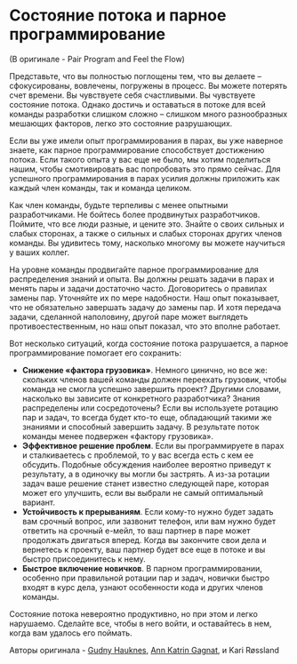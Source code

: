 # Состояние потока и парное программирование
(В оригинале - Pair Program and Feel the Flow)

Представьте, что вы полностью поглощены тем, что вы делаете – сфокусированы, вовлечены, погружены в процесс. Вы можете потерять счет времени. Вы чувствуете себя счастливыми. Вы чувствуете состояние потока. Однако достичь и оставаться в потоке для всей команды разработки слишком сложно – слишком много разнообразных мешающих факторов, легко это состояние разрушающих.

Если вы уже имели опыт программирования в парах, вы уже наверное знаете, как парное программирование способствует достижению потока. Если такого опыта у вас еще не было, мы хотим поделиться нашим, чтобы смотивировать вас попробовать это прямо сейчас. Для успешного программирования в парах усилия должны приложить как каждый член команды, так и команда целиком.

Как член команды, будьте терпеливы с менее опытными разработчиками. Не бойтесь более продвинутых разработчиков. Поймите, что все люди разные, и цените это. Знайте о своих сильных и слабых сторонах, а также о сильных и слабых сторонах других членов команды. Вы удивитесь тому, насколько многому вы можете научиться у ваших коллег.

На уровне команды продвигайте парное программирование для распределения знаний и опыта. Вы должны решать задачи в парах и менять пары и задачи достаточно часто. Договоритесь о правилах замены пар. Уточняйте их по мере надобности. Наш опыт показывает, что не обязательно завершать задачу до замены пар. И хотя передача задачи, сделанной наполовину, другой паре может выглядеть противоестественным, но наш опыт показал, что это вполне работает.

Вот несколько ситуаций, когда состояние потока разрушается, а парное программирование помогает его сохранить:

- **Снижение «фактора грузовика»**. Немного цинично, но все же: скольких членов вашей команды должен переехать грузовик, чтобы команда не смогла успешно завершить проект? Другими словами, насколько вы зависите от конкретного разработчика? Знания распределены или сосредоточены? Если вы используете ротацию пар и задач, то всегда будет кто-то еще, обладающий такими же знаниями и способный завершить задачу. В результате поток команды менее подвержен «фактору грузовика».
- **Эффективное решение проблем**. Если вы программируете в парах и сталкиваетесь с проблемой, то у вас всегда есть с кем ее обсудить. Подобные обсуждения наиболее вероятно приведут к результату, а в одиночку вы могли бы застрять. А из-за ротации задач ваше решение станет известно следующей паре, которая может его улучшить, если вы выбрали не самый оптимальный вариант.
- **Устойчивость к прерываниям**. Если кому-то нужно будет задать вам срочный вопрос, или зазвонит телефон, или вам нужно будет ответить на срочный е-мейл, то ваш партнер в паре может продолжать двигаться вперед. Когда вы закончите свои дела и вернетесь к проекту, ваш партнер будет все еще в потоке и вы быстро присоединитесь к нему.
- **Быстрое включение новичков**. В парном программировании, особенно при правильной ротации пар и задач, новички быстро входят в курс дела, узнают особенности кода и других членов команды.

Состояние потока невероятно продуктивно, но при этом и легко нарушаемо. Сделайте все, чтобы в него войти, и оставайтесь в нем, когда вам удалось его поймать.

Авторы оригинала - [Gudny Hauknes](http://programmer.97things.oreilly.com/wiki/index.php/Gudny_Hauknes), [Ann Katrin Gagnat](http://programmer.97things.oreilly.com/wiki/index.php/Ann_Katrin_Gagnat), и Kari Røssland